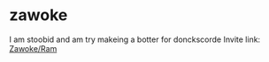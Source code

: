# zawoke
I am stoobid and am try makeing a botter for donckscorde
Invite link: [Zawoke/Ram](https://discordapp.com/oauth2/authorize?client_id=319005959022313483&scope=bot&permissions=2146958591)